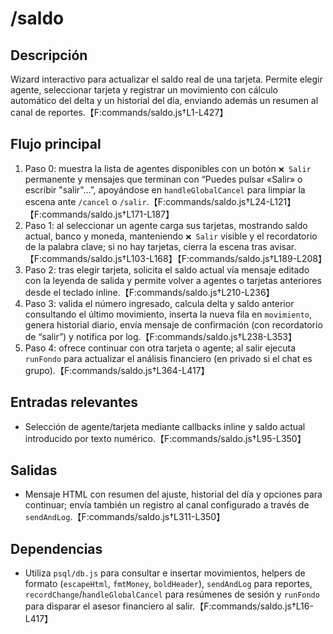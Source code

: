 # /saldo

## Descripción
Wizard interactivo para actualizar el saldo real de una tarjeta. Permite elegir agente, seleccionar tarjeta y registrar un movimiento con cálculo automático del delta y un historial del día, enviando además un resumen al canal de reportes.【F:commands/saldo.js†L1-L427】

## Flujo principal
1. Paso 0: muestra la lista de agentes disponibles con un botón `❌ Salir` permanente y mensajes que terminan con “Puedes pulsar «Salir» o escribir "salir"…”, apoyándose en `handleGlobalCancel` para limpiar la escena ante `/cancel` o `/salir`.【F:commands/saldo.js†L24-L121】【F:commands/saldo.js†L171-L187】
2. Paso 1: al seleccionar un agente carga sus tarjetas, mostrando saldo actual, banco y moneda, manteniendo `❌ Salir` visible y el recordatorio de la palabra clave; si no hay tarjetas, cierra la escena tras avisar.【F:commands/saldo.js†L103-L168】【F:commands/saldo.js†L189-L208】
3. Paso 2: tras elegir tarjeta, solicita el saldo actual vía mensaje editado con la leyenda de salida y permite volver a agentes o tarjetas anteriores desde el teclado inline.【F:commands/saldo.js†L210-L236】
4. Paso 3: valida el número ingresado, calcula delta y saldo anterior consultando el último movimiento, inserta la nueva fila en `movimiento`, genera historial diario, envía mensaje de confirmación (con recordatorio de “salir”) y notifica por log.【F:commands/saldo.js†L238-L353】
5. Paso 4: ofrece continuar con otra tarjeta o agente; al salir ejecuta `runFondo` para actualizar el análisis financiero (en privado si el chat es grupo).【F:commands/saldo.js†L364-L417】

## Entradas relevantes
- Selección de agente/tarjeta mediante callbacks inline y saldo actual introducido por texto numérico.【F:commands/saldo.js†L95-L350】

## Salidas
- Mensaje HTML con resumen del ajuste, historial del día y opciones para continuar; envía también un registro al canal configurado a través de `sendAndLog`.【F:commands/saldo.js†L311-L350】

## Dependencias
- Utiliza `psql/db.js` para consultar e insertar movimientos, helpers de formato (`escapeHtml`, `fmtMoney`, `boldHeader`), `sendAndLog` para reportes, `recordChange`/`handleGlobalCancel` para resúmenes de sesión y `runFondo` para disparar el asesor financiero al salir.【F:commands/saldo.js†L16-L417】
